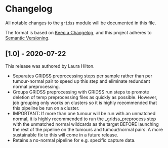 # Changelog

All notable changes to the `gridss` module will be documented in this file.

The format is based on [Keep a Changelog](https://keepachangelog.com/en/1.0.0/),
and this project adheres to [Semantic Versioning](https://semver.org/spec/v2.0.0.html).

## [1.0] - 2020-07-22

This release was authored by Laura Hilton.
- Separates GRIDSS preprocessing steps per sample rather than per tumour-normal pair to speed up this step and eliminate redundant normal preprocessing. 
- Groups GRIDSS preprocessing with GRIDSS run steps to promote deletion of temp preprocessing files as quickly as possible. However, job grouping only works on clusters so it is highly rceommended that this pipeline be run on a cluster. 
- IMPORTANT: If more than one tumour will be run with an unmatched normal, it is highly recommended to run the _gridss_preprocess step with the unmatched normal wildcards as the target BEFORE launching the rest of the pipeline on the tumours and tumour/normal pairs. A more sustainable fix to this will come in a future release. 
- Retains a no-normal pipeline for e.g. specific capture data. 
